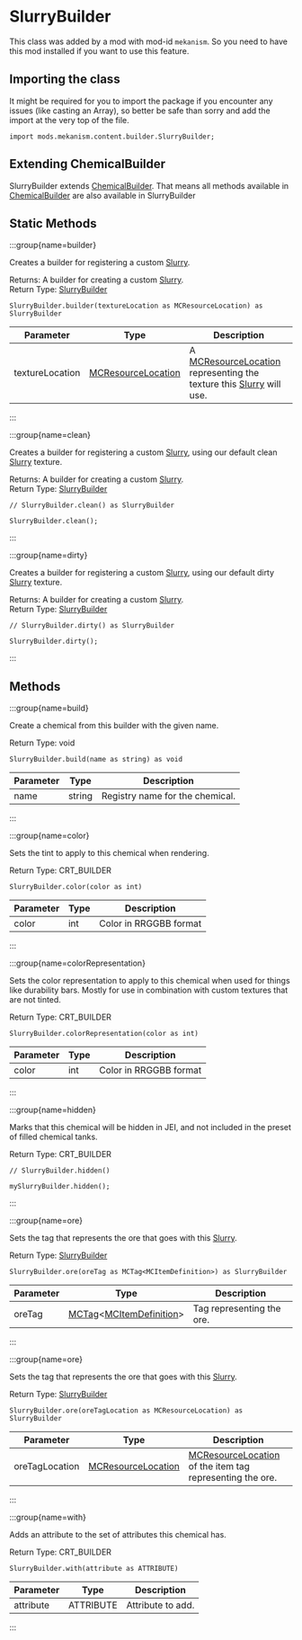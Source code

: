 # SlurryBuilder

This class was added by a mod with mod-id `mekanism`. So you need to have this mod installed if you
want to use this feature.

## Importing the class

It might be required for you to import the package if you encounter any issues (like casting an
Array), so better be safe than sorry and add the import at the very top of the file.

```zenscript
import mods.mekanism.content.builder.SlurryBuilder;
```

## Extending ChemicalBuilder

SlurryBuilder extends [ChemicalBuilder](/mods/Mekanism/content/builder/ChemicalBuilder). That means
all methods available in [ChemicalBuilder](/mods/Mekanism/content/builder/ChemicalBuilder) are also
available in SlurryBuilder

## Static Methods

:::group{name=builder}

Creates a builder for registering a custom [Slurry](/mods/Mekanism/api/chemical/Slurry).

Returns: A builder for creating a custom [Slurry](/mods/Mekanism/api/chemical/Slurry).  
Return Type: [SlurryBuilder](/mods/Mekanism/content/builder/SlurryBuilder)

```zenscript
SlurryBuilder.builder(textureLocation as MCResourceLocation) as SlurryBuilder
```

| Parameter | Type | Description |
|-----------|------|-------------|
| textureLocation | [MCResourceLocation](/vanilla/api/util/MCResourceLocation) | A [MCResourceLocation](/vanilla/api/util/MCResourceLocation) representing the texture this [Slurry](/mods/Mekanism/api/chemical/Slurry) will use. |

:::

:::group{name=clean}

Creates a builder for registering a custom [Slurry](/mods/Mekanism/api/chemical/Slurry), using our
default clean [Slurry](/mods/Mekanism/api/chemical/Slurry) texture.

Returns: A builder for creating a custom [Slurry](/mods/Mekanism/api/chemical/Slurry).  
Return Type: [SlurryBuilder](/mods/Mekanism/content/builder/SlurryBuilder)

```zenscript
// SlurryBuilder.clean() as SlurryBuilder

SlurryBuilder.clean();
```

:::

:::group{name=dirty}

Creates a builder for registering a custom [Slurry](/mods/Mekanism/api/chemical/Slurry), using our
default dirty [Slurry](/mods/Mekanism/api/chemical/Slurry) texture.

Returns: A builder for creating a custom [Slurry](/mods/Mekanism/api/chemical/Slurry).  
Return Type: [SlurryBuilder](/mods/Mekanism/content/builder/SlurryBuilder)

```zenscript
// SlurryBuilder.dirty() as SlurryBuilder

SlurryBuilder.dirty();
```

:::

## Methods

:::group{name=build}

Create a chemical from this builder with the given name.

Return Type: void

```zenscript
SlurryBuilder.build(name as string) as void
```

| Parameter | Type | Description |
|-----------|------|-------------|
| name | string | Registry name for the chemical. |

:::

:::group{name=color}

Sets the tint to apply to this chemical when rendering.

Return Type: CRT_BUILDER

```zenscript
SlurryBuilder.color(color as int) 
```

| Parameter | Type | Description |
|-----------|------|-------------|
| color | int | Color in RRGGBB format |

:::

:::group{name=colorRepresentation}

Sets the color representation to apply to this chemical when used for things like durability bars.
Mostly for use in combination with custom textures that are not tinted.

Return Type: CRT_BUILDER

```zenscript
SlurryBuilder.colorRepresentation(color as int) 
```

| Parameter | Type | Description |
|-----------|------|-------------|
| color | int | Color in RRGGBB format |

:::

:::group{name=hidden}

Marks that this chemical will be hidden in JEI, and not included in the preset of filled chemical
tanks.

Return Type: CRT_BUILDER

```zenscript
// SlurryBuilder.hidden() 

mySlurryBuilder.hidden();
```

:::

:::group{name=ore}

Sets the tag that represents the ore that goes with
this [Slurry](/mods/Mekanism/api/chemical/Slurry).

Return Type: [SlurryBuilder](/mods/Mekanism/content/builder/SlurryBuilder)

```zenscript
SlurryBuilder.ore(oreTag as MCTag<MCItemDefinition>) as SlurryBuilder
```

| Parameter | Type | Description |
|-----------|------|-------------|
| oreTag | [MCTag](/vanilla/api/tags/MCTag)&lt;[MCItemDefinition](/vanilla/api/item/MCItemDefinition)&gt; | Tag representing the ore. |

:::

:::group{name=ore}

Sets the tag that represents the ore that goes with
this [Slurry](/mods/Mekanism/api/chemical/Slurry).

Return Type: [SlurryBuilder](/mods/Mekanism/content/builder/SlurryBuilder)

```zenscript
SlurryBuilder.ore(oreTagLocation as MCResourceLocation) as SlurryBuilder
```

| Parameter | Type | Description |
|-----------|------|-------------|
| oreTagLocation | [MCResourceLocation](/vanilla/api/util/MCResourceLocation) | [MCResourceLocation](/vanilla/api/util/MCResourceLocation) of the item tag representing the ore. |

:::

:::group{name=with}

Adds an attribute to the set of attributes this chemical has.

Return Type: CRT_BUILDER

```zenscript
SlurryBuilder.with(attribute as ATTRIBUTE) 
```

| Parameter | Type | Description |
|-----------|------|-------------|
| attribute | ATTRIBUTE | Attribute to add. |

:::



